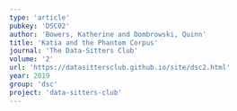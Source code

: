 ```yaml
---
type: 'article'
pubkey: 'DSC02'
author: 'Bowers, Katherine and Dombrowski, Quinn'
title: 'Katia and the Phantom Corpus'
journal: 'The Data-Sitters Club'
volume: '2'
url: 'https://datasittersclub.github.io/site/dsc2.html'
year: 2019
group: 'dsc'
project: 'data-sitters-club'
---
```

